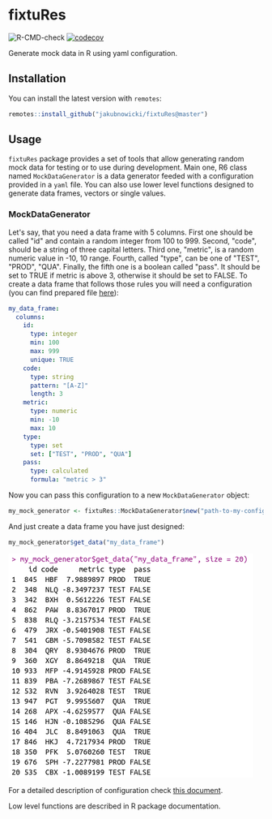 # fixtuRes

<!-- badges: start -->
![R-CMD-check](https://github.com/jakubnowicki/fixtuRes/workflows/R-CMD-check/badge.svg)
[![codecov](https://codecov.io/gh/jakubnowicki/fixtuRes/branch/master/graph/badge.svg)](https://codecov.io/gh/jakubnowicki/fixtuRes)
<!-- badges: end -->

Generate mock data in R using yaml configuration.

## Installation

You can install the latest version with `remotes`:

``` r
remotes::install_github("jakubnowicki/fixtuRes@master")
```

## Usage

`fixtuRes` package provides a set of tools that allow generating random mock data for testing or to use during development. Main one, R6 class named `MockDataGenerator` is a data generator feeded with a configuration
provided in a `yaml` file. You can also use lower level functions designed to generate data frames, vectors or single values.

### MockDataGenerator

Let's say, that you need a data frame with 5 columns. First one should be called "id" and contain a random integer from 100 to 999. Second, "code",
should be a string of three capital letters. Third one, "metric", is a
random numeric value in -10, 10 range. Fourth, called "type", can be
one of "TEST", "PROD", "QUA". Finally, the fifth one is a boolean called
"pass". It should be set to TRUE if metric is above 3, otherwise it should
be set to FALSE. To create a data frame that follows those rules you will
need a configuration (you can find prepared file [here](examples/basic_example.yaml)):

```yaml
my_data_frame:
  columns:
    id:
      type: integer
      min: 100
      max: 999
      unique: TRUE
    code:
      type: string
      pattern: "[A-Z]"
      length: 3
    metric:
      type: numeric
      min: -10
      max: 10
    type:
      type: set
      set: ["TEST", "PROD", "QUA"]
    pass:
      type: calculated
      formula: "metric > 3"
```

Now you can pass this configuration to a new `MockDataGenerator` object:

```r
my_mock_generator <- fixtuRes::MockDataGenerator$new("path-to-my-configuration.yml")
```

And just create a data frame you have just designed:

```r
my_mock_generator$get_data("my_data_frame")
```

<img src="man/figures/mock_data.png" />

For a detailed description of configuration check [this document](docs/configuration.md).

Low level functions are described in R package documentation.
